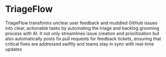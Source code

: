 # TriageFlow

TriageFlow transforms unclear user feedback and muddled GitHub issues into clear, actionable tasks by automating the triage and backlog grooming process with AI. It not only streamlines issue creation and prioritization but also automatically posts fix pull requests for feedback tickets, ensuring that critical fixes are addressed swiftly and teams stay in sync with real-time updates
